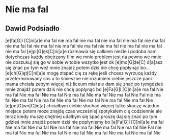 # Nie ma fal
## Dawid Podsiadło


[e]fa[G]l [C]ni[a]e ma fal
 nie ma fal
 nie ma fal
nie ma fal
nie ma fal
nie ma fal
nie ma fal
fal nie ma fal
nie ma fal
nie ma fal
nie ma fal
nie ma fal
nie ma fal
nie ma fal
[e]pi[G]ęk[C]ni[a]e
rozmawia się całkiem nieźle
i podoba nam dotychczas każdy obejrzany film
we mnie
problem jest na pewno we mnie
nie doszukuj się go w sobie
w tobie wszytko jest ok
[e]mo[G]że[C] d[a]asz się znać po tym
weź mnie znajdź potem
dziś nie chcę popłynąć bo…
[e]ch[G]ęt[C]ni[a]e mogę złapać cię za rękę
jeśli chcesz wyrzucę każdy przeterminowany sos
a to śmieszne
nie rozumiem ciebie jeszcze
pani mama chciała żebym więcej niż liceum miał
ale dam się znać po tymgdzieś mnie znajdź potem
dziś nie chcę popłynąć bo
[e]Fa[G]l [C]ni[a]e ma fal
Nie ma fal
Nie ma fal
Nie ma fal
Nie ma fal
Nie ma fal
Nie ma fal
Nie
Fal nie ma fal
Nie ma fal
Nie ma fal
Nie ma fal
Nie ma fal
Nie ma fal
Nie ma fal
Nie
[e]pe[G]wn[C]ie[a] chciałbym ciebie słuchać więcej
tylko skoczę w jedno miejsce potem może znajdę czas
wcześniej spotykałem cię codziennie
ale teraz kiedy muszę chętniej udałbym się spać
proszę daj się znać po tym gdzieś mnie znajdź potem
dziś nie popłyniemy bo
[e]Fa[G]l [C]ni[a]e ma fal
Nie ma fal
Nie ma fal
Nie ma fal
Nie ma fal
Nie ma fal
Nie ma fal
Nie
Fal nie ma fal
Nie ma fal
Nie ma fal
Nie ma fal
Nie ma fal
Nie ma fal
Nie ma fal
Nie


